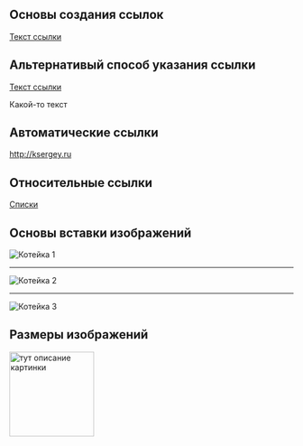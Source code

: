 ## Основы создания ссылок

[Текст ссылки](http://ksergey.ru)

## Альтернативый способ указания ссылки

[Текст ссылки][1]

Какой-то текст

[1]: http://ksergey.ru

## Автоматические ссылки

<http://ksergey.ru>

## Относительные ссылки

[Списки](06-lists.md)

## Основы вставки изображений

![Котейка 1](cat_1.avif)
___
![Котейка 2](./../cat_2.avif)
***
![Котейка 3](Текст_ссылки)

## Размеры изображений

<img src="cat_1.avif"
     alt="тут описание картинки"
     width="150"
     height="150">